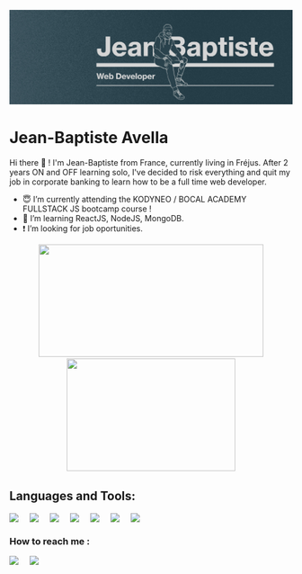 [![AvellaJB Github Banner](./assets/banner.jpg)](https://twitter.com/avella_jb)

# Jean-Baptiste Avella

Hi there 👋 ! I'm Jean-Baptiste from France, currently living in Fréjus. After 2
years ON and OFF learning solo, I've decided to risk everything and quit my job
in corporate banking to learn how to be a full time web developer.

- :innocent: I’m currently attending the KODYNEO / BOCAL ACADEMY FULLSTACK JS
  bootcamp course !
- 🌱 I’m learning ReactJS, NodeJS, MongoDB.
- :exclamation: I’m looking for job oportunities.

<div align="center">
<a href="https://github.com/AvellaJB?tab=repositories">
<img height="200rem" width="400rem" src="https://github-readme-stats.vercel.app/api?username=AvellaJB&show_icons=true&theme=tokyonight">
<img height="200rem" width="300rem" src="https://github-readme-stats.vercel.app/api/top-langs/?username=AvellaJB&layout=compact&theme=tokyonight">
</a>
</div>

## Languages and Tools:

<img align="left" width="25px"  src="https://cdn.jsdelivr.net/gh/devicons/devicon/icons/vscode/vscode-original.svg" style="padding-right:11px;" />
<img align="left" width="25px"  src="https://cdn.jsdelivr.net/gh/devicons/devicon/icons/html5/html5-original.svg" style="padding-right:11px;" />
<img align="left" width="25px" src="https://cdn.jsdelivr.net/gh/devicons/devicon/icons/css3/css3-original.svg" style="padding-right:11px;"/>
<img align="left" width="25px" src="https://cdn.jsdelivr.net/gh/devicons/devicon/icons/javascript/javascript-original.svg" style="padding-right:11px;" />
<img align="left" width="25px" src="https://cdn.jsdelivr.net/gh/devicons/devicon/icons/react/react-original.svg"  style="padding-right:11px;" />
<img align="left" width="25px" src="https://cdn.jsdelivr.net/gh/devicons/devicon/icons/nodejs/nodejs-original.svg" style="padding-right:11px;" />
<img align="left" width="25px" src="https://cdn.jsdelivr.net/gh/devicons/devicon/icons/git/git-original.svg" style="padding-right:11px;" />

<br/>

### How to reach me :

[<img  align="left" width="25px" src="https://cdn.jsdelivr.net/gh/devicons/devicon/icons/twitter/twitter-original.svg" style="padding-right:11px;" />](https://twitter.com/avella_jb)
[<img  align="left" width="25px" src="https://cdn.jsdelivr.net/gh/devicons/devicon/icons/linkedin/linkedin-original.svg" style="padding-right:11px;" />](https://www.linkedin.com/in/jean-baptiste-avella-7b0506107/)

<!---
AvellaJB/AvellaJB is a ✨ special ✨ repository because its `README.md` (this file) appears on your GitHub profile.
You can click the Preview link to take a look at your changes.
--->

